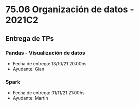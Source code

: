 # 75.06 Organización de datos - 2021C2
## Entrega de TPs

### Pandas - Visualización de datos

- Fecha de entrega: 13/10/21 20:00hs
- Ayudante: Gian

### Spark

- Fecha de entrega: 01/11/21 21:00hs
- Ayudante: Martin
